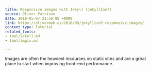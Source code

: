 ```yaml
---
title: Responsive images with Jekyll (JekyllConf)
source: Oliver Pattison
date: 2016-05-07 21:50:00 +0000
link: https://olivermak.es/2016/05/jekyllconf-responsive-images/
content_type: Tutorial
related_tools:
- tool/jekyll.md
- tool/imgix.md

---
```

Images are often the heaviest resources on static sites and are a great place to start when improving front-end performance.



